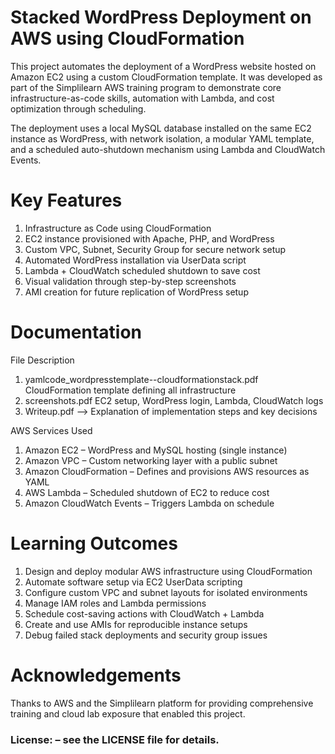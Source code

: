 # Stacked WordPress Deployment on AWS using CloudFormation
This project automates the deployment of a WordPress website hosted on Amazon EC2 using a custom CloudFormation template. It was developed as part of the Simplilearn AWS training program to demonstrate core infrastructure-as-code skills, automation with Lambda, and cost optimization through scheduling.

The deployment uses a local MySQL database installed on the same EC2 instance as WordPress, with network isolation, a modular YAML template, and a scheduled auto-shutdown mechanism using Lambda and CloudWatch Events.

# Key Features
1. Infrastructure as Code using CloudFormation
2. EC2 instance provisioned with Apache, PHP, and WordPress
3. Custom VPC, Subnet, Security Group for secure network setup
4. Automated WordPress installation via UserData script
5. Lambda + CloudWatch scheduled shutdown to save cost
6. Visual validation through step-by-step screenshots
7. AMI creation for future replication of WordPress setup

# Documentation
File	Description
1. yamlcode_wordpresstemplate--cloudformationstack.pdf	CloudFormation template defining all infrastructure
2. screenshots.pdf	EC2 setup, WordPress login, Lambda, CloudWatch logs
3. Writeup.pdf	--> Explanation of implementation steps and key decisions

AWS Services Used
1. Amazon EC2 – WordPress and MySQL hosting (single instance)
2. Amazon VPC – Custom networking layer with a public subnet
3. Amazon CloudFormation – Defines and provisions AWS resources as YAML
4. AWS Lambda – Scheduled shutdown of EC2 to reduce cost
5. Amazon CloudWatch Events – Triggers Lambda on schedule


# Learning Outcomes
1. Design and deploy modular AWS infrastructure using CloudFormation
2. Automate software setup via EC2 UserData scripting
3. Configure custom VPC and subnet layouts for isolated environments
4. Manage IAM roles and Lambda permissions
5. Schedule cost-saving actions with CloudWatch + Lambda
6. Create and use AMIs for reproducible instance setups
7. Debug failed stack deployments and security group issues

# Acknowledgements
Thanks to AWS and the Simplilearn platform for providing comprehensive training and cloud lab exposure that enabled this project.

### License: – see the LICENSE file for details.
